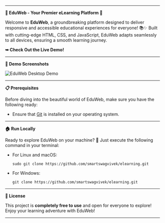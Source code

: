 

---

**🌟 EduWeb - Your Premier eLearning Platform 🌟**

Welcome to **EduWeb**, a groundbreaking platform designed to deliver responsive and accessible educational experiences for everyone! 📚✨ Built with cutting-edge HTML, CSS, and JavaScript, EduWeb adapts seamlessly to all devices, ensuring a smooth learning journey.

**➥ Check Out the Live Demo!**

---

**🚀 Demo Screenshots**

![EduWeb Desktop Demo](./readme-images/desktop.png "Desktop Demo")

---

**📋 Prerequisites**

Before diving into the beautiful world of EduWeb, make sure you have the following ready:

- Ensure that [Git](https://git-scm.com/downloads "Download Git") is installed on your operating system.

---

**🏠 Run Locally**

Ready to explore EduWeb on your machine? 🚀 Just execute the following command in your terminal:

- For Linux and macOS:
  ```
  sudo git clone https://github.com/smartswagvivek/elearning.git
  ```

- For Windows:
  ```
  git clone https://github.com/smartswagvivek/elearning.git
  ```

---



**📜 License**

This project is **completely free to use** and open for everyone to explore! Enjoy your learning adventure with EduWeb!

---

